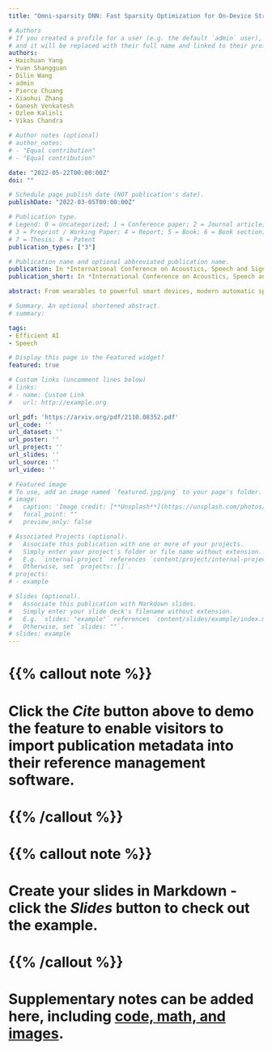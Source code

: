 ```yaml
---
title: "Omni-sparsity DNN: Fast Sparsity Optimization for On-Device Streaming E2E ASR via Supernet"

# Authors
# If you created a profile for a user (e.g. the default `admin` user), write the username (folder name) here 
# and it will be replaced with their full name and linked to their profile.
authors:
- Haichuan Yang
- Yuan Shangguan
- Dilin Wang
- admin
- Pierce Chuang
- Xiaohui Zhang
- Ganesh Venkatesh
- Ozlem Kalinli
- Vikas Chandra

# Author notes (optional)
# author_notes:
# - "Equal contribution"
# - "Equal contribution"

date: "2022-05-22T00:00:00Z"
doi: ""

# Schedule page publish date (NOT publication's date).
publishDate: "2022-03-05T00:00:00Z"

# Publication type.
# Legend: 0 = Uncategorized; 1 = Conference paper; 2 = Journal article;
# 3 = Preprint / Working Paper; 4 = Report; 5 = Book; 6 = Book section;
# 7 = Thesis; 8 = Patent
publication_types: ["3"]

# Publication name and optional abbreviated publication name.
publication: In *International Conference on Acoustics, Speech and Signal Processing*
publication_short: In *International Conference on Acoustics, Speech and Signal Processing (ICASSP) 2022*

abstract: From wearables to powerful smart devices, modern automatic speech recognition (ASR) models run on a variety of edge devices with different computational budgets. To navigate the Pareto front of model accuracy vs model size, researchers are trapped in a dilemma of optimizing model accuracy by training and fine-tuning models for each individual edge device while keeping the training GPU-hours tractable. In this paper, we propose Omni-sparsity DNN, where a single neural network can be pruned to generate optimized model for a large range of model sizes. We develop training strategies for Omni-sparsity DNN that allows it to find models along the Pareto front of word-error-rate (WER) vs model size while keeping the training GPU-hours to no more than that of training one singular model. We demonstrate the Omni-sparsity DNN with streaming E2E ASR models. Our results show great saving on training time and resources with similar or better accuracy on LibriSpeech compared to individually pruned sparse models, 2%-6.6% better WER on Test-other.

# Summary. An optional shortened abstract.
# summary: 

tags: 
- Efficient AI
- Speech

# Display this page in the Featured widget?
featured: true

# Custom links (uncomment lines below)
# links:
# - name: Custom Link
#   url: http://example.org

url_pdf: 'https://arxiv.org/pdf/2110.08352.pdf'
url_code: ''
url_dataset: ''
url_poster: ''
url_project: ''
url_slides: ''
url_source: ''
url_video: ''

# Featured image
# To use, add an image named `featured.jpg/png` to your page's folder. 
# image:
#   caption: 'Image credit: [**Unsplash**](https://unsplash.com/photos/pLCdAaMFLTE)'
#   focal_point: ""
#   preview_only: false

# Associated Projects (optional).
#   Associate this publication with one or more of your projects.
#   Simply enter your project's folder or file name without extension.
#   E.g. `internal-project` references `content/project/internal-project/index.md`.
#   Otherwise, set `projects: []`.
# projects:
# - example

# Slides (optional).
#   Associate this publication with Markdown slides.
#   Simply enter your slide deck's filename without extension.
#   E.g. `slides: "example"` references `content/slides/example/index.md`.
#   Otherwise, set `slides: ""`.
# slides: example
---
```


# {{% callout note %}}
# Click the *Cite* button above to demo the feature to enable visitors to import publication metadata into their reference management software.
# {{% /callout %}}
# 
# {{% callout note %}}
# Create your slides in Markdown - click the *Slides* button to check out the example.
# {{% /callout %}}
# 
# Supplementary notes can be added here, including [code, math, and images](https://wowchemy.com/docs/writing-markdown-latex/).



